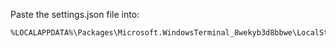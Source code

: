 Paste the settings.json file into:
```
%LOCALAPPDATA%\Packages\Microsoft.WindowsTerminal_8wekyb3d8bbwe\LocalState\
```
